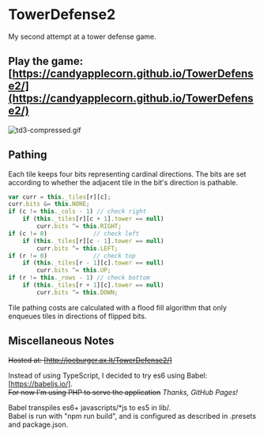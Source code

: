 # TowerDefense2
My second attempt at a tower defense game.

## Play the game: [https://candyapplecorn.github.io/TowerDefense2/](https://candyapplecorn.github.io/TowerDefense2/)

![td3-compressed.gif](td3-compressed.gif)

## Pathing

Each tile keeps four bits representing cardinal directions. The bits are set according to whether the adjacent tile in the bit's direction is pathable.

```js
var curr = this._tiles[r][c];
curr.bits &= this.NONE;
if (c != this._cols - 1) // check right
    if (this._tiles[r][c + 1].tower == null)
        curr.bits ^= this.RIGHT;
if (c != 0)             // check left
    if (this._tiles[r][c - 1].tower == null)
        curr.bits ^= this.LEFT;
if (r != 0)             // check top
    if (this._tiles[r - 1][c].tower == null)
        curr.bits ^= this.UP;
if (r != this._rows - 1) // check bottom
    if (this._tiles[r + 1][c].tower == null)
        curr.bits ^= this.DOWN;
```

Tile pathing costs are calculated with a flood fill algorithm that only enqueues tiles in directions of flipped bits. 

## Miscellaneous Notes

~~Hosted at: [http://joeburger.ax.lt/TowerDefense2/]~~

Instead of using TypeScript, I decided to try es6 using Babel: [https://babeljs.io/].   
~~For now I'm using PHP to serve the application~~
*Thanks, GitHub Pages!*

Babel transpiles es6+ javascripts/*js to es5 in lib/.  
Babel is run with "npm run build", and is configured as described in .presets and package.json.
